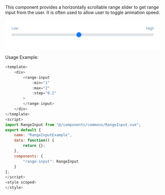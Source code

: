 This component provides a horizontally scrollable range
slider to get range input from the user. It is often used to
allow user to toggle animation speed.

![](docs/readme/resources/RangeInput.gif)

Usage Example:

```js static
<template>
    <div>
        <range-input
            :min="1"
            :max="2"
            :step="0.2"
        >
        </range-input>
    </div>
</template>
<script>
import RangeInput from "@/components/commons/RangeInput.vue";
export default {
    name: "RangeInputExample",
    data: function() {
        return {};
    },
    components: {
        "range-input": RangeInput
    }
};
</script>
<style scoped>
</style>

```
